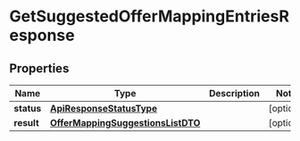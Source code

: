 

# GetSuggestedOfferMappingEntriesResponse

## Properties

Name | Type | Description | Notes
------------ | ------------- | ------------- | -------------
**status** | [**ApiResponseStatusType**](ApiResponseStatusType.md) |  |  [optional]
**result** | [**OfferMappingSuggestionsListDTO**](OfferMappingSuggestionsListDTO.md) |  |  [optional]




